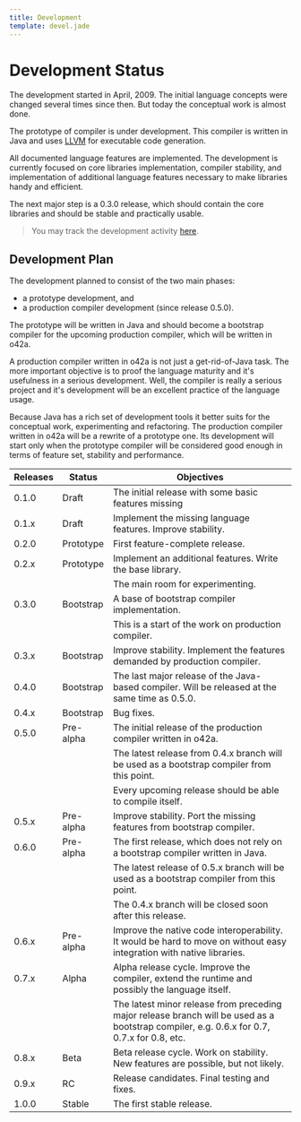 ```yaml
---
title: Development
template: devel.jade
---
```


Development Status
==================

The development started in April, 2009. The initial language concepts were 
changed several times since then. But today the conceptual work is almost done.

The prototype of compiler is under development.
This compiler is written in Java and uses [LLVM](http://llvm.org) for executable
code generation.

All documented language features are implemented. The development is currently
focused on core libraries implementation, compiler stability, and implementation
of additional language features necessary to make libraries handy and efficient.

The next major step is a 0.3.0 release, which should contain the core libraries
and should be stable and practically usable.

> You may track the development activity [here](http://bitbucket.org/o42a/o42a/changesets).

Development Plan
----------------

The development planned to consist of the two main phases:

* a prototype development, and
* a production compiler development (since release 0.5.0).

The prototype will be written in Java and should become a bootstrap compiler
for the upcoming production compiler, which will be written in o42a.

A production compiler written in o42a is not just a get-rid-of-Java task.
The more important objective is to proof the language maturity and
it's usefulness in a serious development. Well, the compiler is really a serious
project and it's development will be an excellent practice of the
language usage.

Because Java has a rich set of development tools it better suits for the
conceptual work, experimenting and refactoring. The production compiler written
in o42a will be a rewrite of a prototype one. Its development will start only
when the prototype compiler will be considered good enough in terms of feature
set, stability and performance.

| Releases | Status    | Objectives
|----------|-----------|------------
| 0.1.0    | Draft     | The initial release with some basic features missing
| 0.1.x    | Draft     | Implement the missing language features. Improve stability.
| 0.2.0    | Prototype | First feature-complete release.
| 0.2.x    | Prototype | Implement an additional features. Write the base library.
|          |           | The main room for experimenting.
| 0.3.0    | Bootstrap | A base of bootstrap compiler implementation.
|          |           | This is a start of the work on production compiler.
| 0.3.x    | Bootstrap | Improve stability. Implement the features demanded by production compiler.
| 0.4.0    | Bootstrap | The last major release of the Java-based compiler. Will be released at the same time as 0.5.0.
| 0.4.x    | Bootstrap | Bug fixes.
| 0.5.0    | Pre-alpha | The initial release of the production compiler written in o42a.
|          |           | The latest release from 0.4.x branch will be used as a bootstrap compiler from this point.
|          |           | Every upcoming release should be able to compile itself.
| 0.5.x    | Pre-alpha | Improve stability. Port the missing features from bootstrap compiler.
| 0.6.0    | Pre-alpha | The first release, which does not rely on a bootstrap compiler written in Java.
|          |           | The latest release of 0.5.x branch will be used as a bootstrap compiler from this point.
|          |           | The 0.4.x branch will be closed soon after this release.
| 0.6.x    | Pre-alpha | Improve the native code interoperability. It would be hard to move on without easy integration with native libraries.
| 0.7.x    | Alpha     | Alpha release cycle. Improve the compiler, extend the runtime and possibly the language itself.
|          |           | The latest minor release from preceding major release branch will be used as a bootstrap compiler, e.g. 0.6.x for 0.7, 0.7.x for 0.8, etc.
| 0.8.x    | Beta      | Beta release cycle. Work on stability. New features are possible, but not likely.
| 0.9.x    | RC        | Release candidates. Final testing and fixes.
| 1.0.0    | Stable    | The first stable release.
